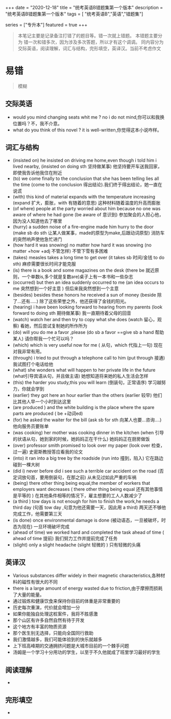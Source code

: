 +++
date = "2020-12-18"
title = "统考英语B错题集第一个版本"
description = "统考英语B错题集第一个版本"
tags = [ "统考英语B","英语","错题集"]
 
series = ["专升本"]
featured = true
+++



> 本笔记主要是记录备注打错了的题目等。错一次就上错题。
> 本错题主要分为 错一次和错多次，因为涉及多次答题，所以才有这个调调。
> 同内容分为 交际英语，阅读理解，词汇与结构，完形填空，英译汉。当前不考虑作文
# 易错
> 模糊

## 交际英语
* would you mind changing seats whit me ? no i do not mind,你可以和我换位置吗？不，我不介意。
* what do you think of this novel ? it is well-written,你觉得这本小说咋样。

## 词汇与结构
* (insisted on) he insisted on driving me home,even though i told him i lived nearby, (insisted on doing sth 坚持做某事) 他坚持要开车送我回家，即使我告诉他我住在附近
* (to) we come finally to the conclusion that she has been telling lies all the time (come to the conclusion 得出结论).我们终于得出结论，她一直在说谎
* (with) this kind of material expands with the temperature increasing (expand 扩大，膨胀，with 有随着的意思) 这种材料随着温度的升高而膨胀
* (of where) people at the party worried about him because no one was aware of where he had gone (be aware of 意识到) 参加聚会的人担心他，因为没人知道他去了哪里
* (hurry) a sudden noise of a fire-engine made him hurry to the door (make sb do sth 让某人做某事，made的原型为make,后跟动词原型) 消防车的突然响声使他急忙进门
* (how hard it was snowing) no matter how hard it was snowing  (no matter +how +adj  不管怎样) 不管下雪有多困难
* (takes)  measles takes a long time to get over (it takes sb 时间/金钱 to do sth) 麻疹需要很长时间才能克服
* (is) there is a book and some magazines on the desk  (there be 就近原则，一个单数is,多个就是复数are)桌子上有一本书和一些杂志
* (occurred) but then an idea suddenly occurred to me (an idea occurs to me 突然想到一个好主意 ) 但后来我突然想到一个主意
* (besides) besides these honors he received  a sun of money (beside 除了...还有.....)  除了这些荣誉之外，他还获得了金钱的阳光。
* (hearing) i have been looking forward to hearing from my parents (look forward to doing sth 期待做某事)  我一直期待着父母的回音
* (watch)  watch her and then try to copy what she does (watch 留心，观察)  看她，然后尝试复制她的所作所为
* (do)  will you do me a favor ,please  (do sb a favor ==give sb a hand 帮助某人)   请你帮我一个忙可以吗？
* (which) which is very useful now for me  ( 从句，which 代指上一句)  现在对我非常有用。
* (through) i tried to put through a telephone call to him  (put through 接通)  我试图打个电话给他
* (what) she wonders what will happen to her private life in the future (what引导宾语从句，并且做主语)   她想知道将来她的私人生活会怎样
* (this) the harder you study,this you will learn  (倒装句，正常语序)  学习越努力，你就会学到
* (earlier) they got here an hour earlier than the others  (earlier 较早)  他们比其他人早一个小时到达这里
* (are produced ) and the white building is the place where the spare parts are produced ( be +动词ed)  
* (for) he asked the waiter for the bill  (ask sb for sth 向某人也要...咨询....) 他向服务员要账单 
* (was cooking) her mother was cooking dinner in the kitchen  (when 引导的状语从句，她到家的时候，她妈妈正在干什么)  她妈妈正在厨房做饭
* (over) professor smith promised to look over my paper  (look over 检查，过一遍)  史密斯教授答应看我的论文
* (into) it ran into a big tree by the roadside (run into 撞到，陷入)   它在路边碰到一棵大树
* (did i) never before did i see such a terrible car accident on the road  (否定词放句首，要用倒装句，在那之前)  从未见过如此严重的车祸
* (being) there other thing being equal,the member of workers that employers want decreases  ( there other thing being equal 还有其他事情是平等的 )  在其他条件相等的情况下，雇主想要的工人人数减少了
* (a third ) tow days is not enough for him to finish the work,he needs a third day (句首 tow day ,句意为他还需要一天，因此用 a third)  两天还不够他完成工作，他需要第三天 
* (is done) once environmental damage is done (被动语态，一旦被破坏，时态为现在)   一旦环境破坏完成
* (ahead of time) we worked hard and completed the task ahead of time ( ahead of time 提前)  我们努力工作并提前完成了任务  
* (slight) only a slight headache  (slight 轻微的 )   只有轻微的头痛


## 英译汉 
* Various substances differ widely in their magnetic characteristics,各种材料的磁性有很大的不同
* there is a large amount of energy wasted due to friction,由于摩擦而损耗了大量的能量。
* 通过锻炼和健康饮食来保持你目前的体重是非常重要的
* 历史每次重演，代价就会增加一分
* 如果你能独自处理这桩案件，我将不胜感激
* 那个山区有许多自然自然有待于开发
* 这个地方有丰富的物质资源
* 那个医生别无选择，只能向全国同行救助
* 我们激情越多，我们可能体验到的快乐就越多
* 上下班高峰期的交通拥挤问题是大城市目前的一个棘手问题
* 汤姆是一个学习十分用功的学生，以至于不久他就成了班里学习最好的学生

## 阅读理解 
* 
## 完形填空 
* 




